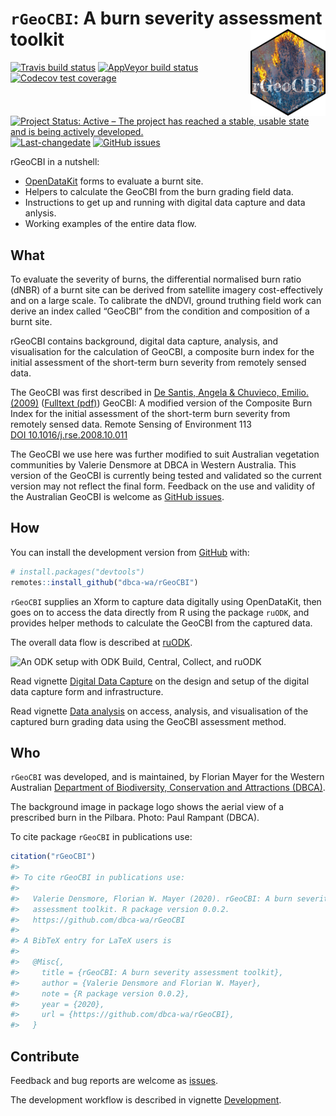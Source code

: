 
<!-- README.md is generated from README.Rmd. Please edit that file -->

# `rGeoCBI`: A burn severity assessment toolkit <img src="man/figures/rGeoCBI.png" align="right" alt="How good was that burn?" width="120" />

<!-- badges: start -->

[![Travis build
status](https://travis-ci.org/dbca-wa/rGeoCBI.svg?branch=master)](https://travis-ci.org/dbca-wa/rGeoCBI)
[![AppVeyor build
status](https://ci.appveyor.com/api/projects/status/github/dbca-wa/rGeoCBI?branch=master&svg=true)](https://ci.appveyor.com/project/florianm/rGeoCBI)
[![Codecov test
coverage](https://codecov.io/gh/dbca-wa/rGeoCBI/branch/master/graph/badge.svg)](https://codecov.io/gh/dbca-wa/rGeoCBI?branch=master)
[![Project Status: Active – The project has reached a stable, usable
state and is being actively
developed.](https://www.repostatus.org/badges/latest/active.svg)](https://www.repostatus.org/#active)
[![Last-changedate](https://img.shields.io/github/last-commit/dbca-wa/rGeoCBI.svg)](https://github.com/dbca-wa/rGeoCBI/commits/master)
[![GitHub
issues](https://img.shields.io/github/issues/dbca-wa/rGeoCBI.svg?style=popout)](https://github.com/dbca-wa/rGeoCBI/issues/)
<!-- badges: end -->

rGeoCBI in a nutshell:

  - [OpenDataKit](https://opendatakit.org/) forms to evaluate a burnt
    site.
  - Helpers to calculate the GeoCBI from the burn grading field data.
  - Instructions to get up and running with digital data capture and
    data anlysis.
  - Working examples of the entire data flow.

## What

To evaluate the severity of burns, the differential normalised burn
ratio (dNBR) of a burnt site can be derived from satellite imagery
cost-effectively and on a large scale. To calibrate the dNDVI, ground
truthing field work can derive an index called “GeoCBI” from the
condition and composition of a burnt site.

rGeoCBI contains background, digital data capture, analysis, and
visualisation for the calculation of GeoCBI, a composite burn index for
the initial assessment of the short-term burn severity from remotely
sensed data.

The GeoCBI was first described in [De Santis, Angela & Chuvieco, Emilio.
(2009)](https://doi.org/10.1016/j.rse.2008.10.011) ([Fulltext
(pdf)](https://www.researchgate.net/publication/229043914_GeoCBI_A_modified_version_of_the_Composite_Burn_Index_for_the_initial_assessment_of_the_short-term_burn_severity_from_remotely_sensed_data))
GeoCBI: A modified version of the Composite Burn Index for the initial
assessment of the short-term burn severity from remotely sensed data.
Remote Sensing of Environment
113  
[DOI 10.1016/j.rse.2008.10.011](https://www.sciencedirect.com/science/article/abs/pii/S0034425708003246)

The GeoCBI we use here was further modified to suit Australian
vegetation communities by Valerie Densmore at DBCA in Western Australia.
This version of the GeoCBI is currently being tested and validated so
the current version may not reflect the final form. Feedback on the use
and validity of the Australian GeoCBI is welcome as [GitHub
issues](https://github.com/dbca-wa/rGeoCBI/issues).

## How

You can install the development version from
[GitHub](https://github.com/) with:

``` r
# install.packages("devtools")
remotes::install_github("dbca-wa/rGeoCBI")
```

`rGeoCBI` supplies an Xform to capture data digitally using OpenDataKit,
then goes on to access the data directly from R using the package
`ruODK`, and provides helper methods to calculate the GeoCBI from the
captured data.

The overall data flow is described at
[ruODK](https://dbca-wa.github.io/ruODK/index.html).

![An ODK setup with ODK Build, Central, Collect, and
ruODK](https://www.lucidchart.com/publicSegments/view/952c1350-3003-48c1-a2c8-94bad74cdb46/image.png)

Read vignette [Digital Data
Capture](https://dbca-wa.github.io/rGeoCBI/articles/forms.html) on the
design and setup of the digital data capture form and infrastructure.

Read vignette [Data
analysis](https://dbca-wa.github.io/rGeoCBI/articles/analysis.html) on
access, analysis, and visualisation of the captured burn grading data
using the GeoCBI assessment method.

## Who

`rGeoCBI` was developed, and is maintained, by Florian Mayer for the
Western Australian [Department of Biodiversity, Conservation and
Attractions (DBCA)](https://www.dbca.wa.gov.au/).

The background image in package logo shows the aerial view of a
prescribed burn in the Pilbara. Photo: Paul Rampant (DBCA).

To cite package `rGeoCBI` in publications use:

``` r
citation("rGeoCBI")
#> 
#> To cite rGeoCBI in publications use:
#> 
#>   Valerie Densmore, Florian W. Mayer (2020). rGeoCBI: A burn severity
#>   assessment toolkit. R package version 0.0.2.
#>   https://github.com/dbca-wa/rGeoCBI
#> 
#> A BibTeX entry for LaTeX users is
#> 
#>   @Misc{,
#>     title = {rGeoCBI: A burn severity assessment toolkit},
#>     author = {Valerie Densmore and Florian W. Mayer},
#>     note = {R package version 0.0.2},
#>     year = {2020},
#>     url = {https://github.com/dbca-wa/rGeoCBI},
#>   }
```

## Contribute

Feedback and bug reports are welcome as
[issues](https://github.com/dbca-wa/rGeoCBI/issues).

The development workflow is described in vignette
[Development](https://dbca-wa.github.io/rGeoCBI/articles/dev.html).
